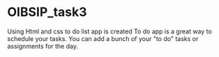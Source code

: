 # OIBSIP_task3
Using Html and css to do list app is created 
To do app is a great way to schedule your tasks. 
You can add a bunch of your "to do" tasks or assignments for the day. 
